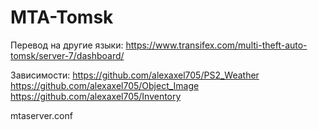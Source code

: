 # MTA-Tomsk
Перевод на другие языки: https://www.transifex.com/multi-theft-auto-tomsk/server-7/dashboard/

Зависимости: 
https://github.com/alexaxel705/PS2_Weather
https://github.com/alexaxel705/Object_Image
https://github.com/alexaxel705/Inventory

mtaserver.conf
<resource src="vehicle_node" startup="1" protected="0" />
<resource src="object_image" startup="1" protected="0" />
<resource src="Interface" startup="1" protected="0" />
<resource src="PS2_Weather" startup="1" protected="0" />
<resource src="chat" startup="1" protected="0" />
<resource src="228" startup="1" protected="0" />